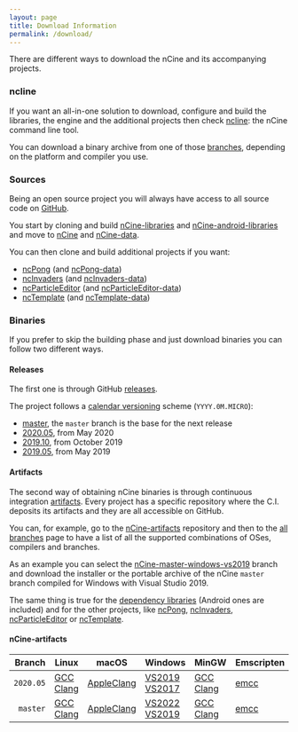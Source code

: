```yaml
---
layout: page
title: Download Information
permalink: /download/
---
```


There are different ways to download the nCine and its accompanying projects.

### ncline

If you want an all-in-one solution to download, configure and build the libraries, the engine and the additional projects then check [ncline](https://github.com/nCine/ncline): the nCine command line tool.

You can download a binary archive from one of those [branches](https://github.com/nCine/ncline-artifacts/branches/all), depending on the platform and compiler you use.

### Sources

Being an open source project you will always have access to all source code on [GitHub](https://github.com/nCine).

You start by cloning and build [nCine-libraries](https://github.com/nCine/nCine-libraries) and [nCine-android-libraries](https://github.com/nCine/nCine-android-libraries) and move to [nCine](https://github.com/nCine/nCine) and [nCine-data](https://github.com/nCine/nCine-data).

You can then clone and build additional projects if you want:
- [ncPong](https://github.com/nCine/ncPong) (and [ncPong-data](https://github.com/nCine/ncPong-data))
- [ncInvaders](https://github.com/nCine/ncInvaders) (and [ncInvaders-data](https://github.com/nCine/ncInvaders-data))
- [ncParticleEditor](https://github.com/nCine/ncParticleEditor) (and [ncParticleEditor-data](https://github.com/nCine/ncParticleEditor-data))
- [ncTemplate](https://github.com/nCine/ncTemplate) (and [ncTemplate-data](https://github.com/nCine/ncTemplate-data))

### Binaries

If you prefer to skip the building phase and just download binaries you can follow two different ways.

#### Releases

The first one is through GitHub [releases](https://github.com/nCine/nCine/releases).

The project follows a [calendar versioning](https://calver.org/) scheme (`YYYY.0M.MICRO`):

- [master](/download-master), the `master` branch is the base for the next release
- [2020.05](/download-202005), from May 2020
- [2019.10](/download-201910), from October 2019
- [2019.05](/download-201905), from May 2019

#### Artifacts

The second way of obtaining nCine binaries is through continuous integration [artifacts](/artifacts).
Every project has a specific repository where the C.I. deposits its artifacts and they are all accessible on GitHub.

You can, for example, go to the [nCine-artifacts](https://github.com/nCine/nCine-artifacts/) repository and then to the [all branches](https://github.com/nCine/nCine-artifacts/branches/all) page to have a list of all the supported combinations of OSes, compilers and branches.

As an example you can select the [nCine-master-windows-vs2019](https://github.com/nCine/nCine-artifacts/tree/nCine-master-windows-vs2019) branch and download the installer or the portable archive of the nCine `master` branch compiled for Windows with Visual Studio 2019.

The same thing is true for the [dependency libraries](https://github.com/nCine/nCine-libraries-artifacts/branches/all) (Android ones are included) and for the other projects, like [ncPong](https://github.com/nCine/ncPong-artifacts/branches/all), [ncInvaders](https://github.com/nCine/ncInvaders-artifacts/branches/all), [ncParticleEditor](https://github.com/nCine/ncParticleEditor-artifacts/branches/all) or [ncTemplate](https://github.com/nCine/ncTemplate-artifacts/branches/all).

#### nCine-artifacts

|Branch|Linux|macOS|Windows|MinGW|Emscripten|
|-----:|-----|-----|-------|-----|----------|
|`2020.05`|[GCC](https://github.com/nCine/nCine-artifacts/tree/nCine-2020.05-linux-gcc) [Clang](https://github.com/nCine/nCine-artifacts/tree/nCine-2020.05-linux-clang)|[AppleClang](https://github.com/nCine/nCine-artifacts/tree/nCine-2020.05-darwin-appleclang)|[VS2019](https://github.com/nCine/nCine-artifacts/tree/nCine-2020.05-windows-vs2019) [VS2017](https://github.com/nCine/nCine-artifacts/tree/nCine-2020.05-windows-vs2017)|[GCC](https://github.com/nCine/nCine-artifacts/tree/nCine-2020.05-mingw64-gcc) [Clang](https://github.com/nCine/nCine-artifacts/tree/nCine-2020.05-mingw64-clang)|[emcc](https://github.com/nCine/nCine-artifacts/tree/nCine-2020.05-emscripten-emcc)|
|`master`|[GCC](https://github.com/nCine/nCine-artifacts/tree/nCine-master-linux-gcc) [Clang](https://github.com/nCine/nCine-artifacts/tree/nCine-master-linux-clang)|[AppleClang](https://github.com/nCine/nCine-artifacts/tree/nCine-master-darwin-appleclang)|[VS2022](https://github.com/nCine/nCine-artifacts/tree/nCine-master-windows-vs2022) [VS2019](https://github.com/nCine/nCine-artifacts/tree/nCine-master-windows-vs2019)|[GCC](https://github.com/nCine/nCine-artifacts/tree/nCine-master-mingw64-gcc) [Clang](https://github.com/nCine/nCine-artifacts/tree/nCine-master-mingw64-clang)|[emcc](https://github.com/nCine/nCine-artifacts/tree/nCine-master-emscripten-emcc)|

